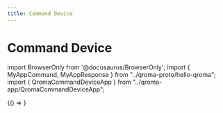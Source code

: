 ```yaml
---
title: Command Device
---
```


# Command Device

import BrowserOnly from '@docusaurus/BrowserOnly';
import { MyAppCommand, MyAppResponse } from "../qroma-proto/hello-qroma";
import { QromaCommandDeviceApp } from "../qroma-app/QromaCommandDeviceApp";

<BrowserOnly>
{() =>
  <QromaCommandDeviceApp
    requestMessageType={MyAppCommand}
    responseMessageType={MyAppResponse}
    />
}
</BrowserOnly>